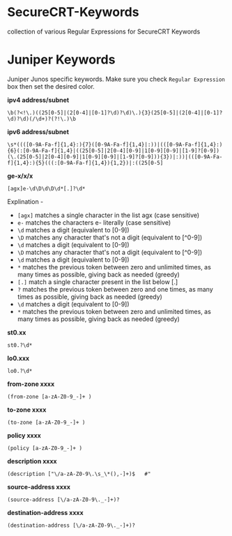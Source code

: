 # SecureCRT-Keywords
collection of various Regular Expressions for SecureCRT Keywords


# Juniper Keywords

Juniper Junos specific keywords. Make sure you check `Regular Expression` box then set the desired color.


**ipv4 address/subnet**
```
\b(?<!\.)((25[0-5]|(2[0-4]|[0-1]?\d)?\d)\.){3}(25[0-5]|(2[0-4]|[0-1]?\d)?\d)(/\d+)?(?!\.)\b
```


**ipv6 address/subnet**
```
\s*((([0-9A-Fa-f]{1,4}:){7}([0-9A-Fa-f]{1,4}|:))|(([0-9A-Fa-f]{1,4}:){6}(:[0-9A-Fa-f]{1,4}|((25[0-5]|2[0-4][0-9]|1[0-9][0-9]|[1-9]?[0-9])(\.(25[0-5]|2[0-4][0-9]|1[0-9][0-9]|[1-9]?[0-9])){3})|:))|(([0-9A-Fa-f]{1,4}:){5}(((:[0-9A-Fa-f]{1,4}){1,2})|:((25[0-5]
```


**ge-x/x/x**
```
[agx]e-\d\D\d\D\d*[.]?\d*
```
Explination -
- `[agx]`   matches a single character in the list agx (case sensitive)
- `e-`      matches the characters e- literally (case sensitive)
- `\d`      matches a digit (equivalent to [0-9])
- `\D`      matches any character that's not a digit (equivalent to [^0-9])
- `\d`      matches a digit (equivalent to [0-9])
- `\D`      matches any character that's not a digit (equivalent to [^0-9])
- `\d`      matches a digit (equivalent to [0-9])
- `*`       matches the previous token between zero and unlimited times, as many times as possible, giving back as needed (greedy)
- `[.]`     match a single character present in the list below [.]
- `?`       matches the previous token between zero and one times, as many times as possible, giving back as needed (greedy)
- `\d`      matches a digit (equivalent to [0-9])
- `*`       matches the previous token between zero and unlimited times, as many times as possible, giving back as needed (greedy)

**st0.xx**
```
st0.?\d*
```

**lo0.xxx**
```
lo0.?\d*
```

**from-zone xxxx**
```
(from-zone [a-zA-Z0-9_-]+ )
```


**to-zone xxxx**
```
(to-zone [a-zA-Z0-9_-]+ )
```


**policy xxxx**
```
(policy [a-zA-Z0-9_-]+ )
```


**description xxxx**
```
(description ["\/a-zA-Z0-9\.\s_\*(),-]+)$   #"
```


**source-address xxxx**
```
(source-address [\/a-zA-Z0-9\._-]+)?
```


**destination-address xxxx**
```
(destination-address [\/a-zA-Z0-9\._-]+)?
```


